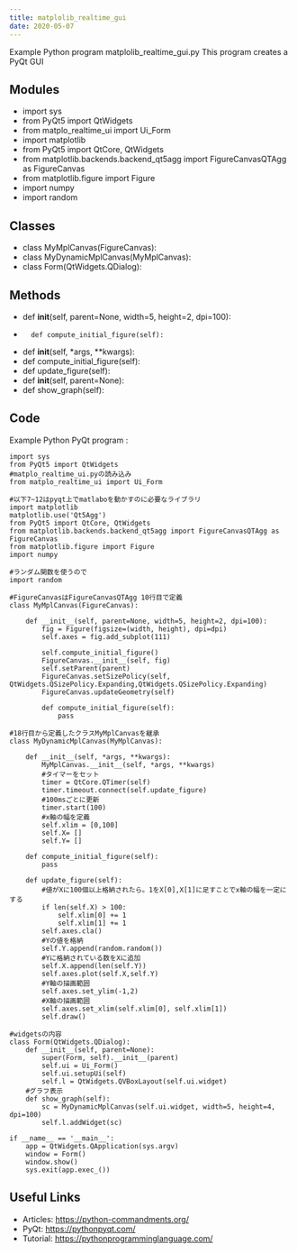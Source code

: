 ```yaml
---
title: matplolib_realtime_gui
date: 2020-05-07
---
```

Example Python program matplolib_realtime_gui.py
This program creates a PyQt GUI

## Modules

* import sys
* from PyQt5 import QtWidgets
* from matplo_realtime_ui import Ui_Form
* import matplotlib
* from PyQt5 import QtCore, QtWidgets
* from matplotlib.backends.backend_qt5agg import FigureCanvasQTAgg as FigureCanvas
* from matplotlib.figure import Figure
* import numpy 
* import random

## Classes

* class MyMplCanvas(FigureCanvas):
* class MyDynamicMplCanvas(MyMplCanvas):
* class Form(QtWidgets.QDialog):

## Methods

* 	def __init__(self, parent=None, width=5, height=2, dpi=100):
* 		def compute_initial_figure(self):
* 	def __init__(self, *args, **kwargs):
* 	def compute_initial_figure(self):
* 	def update_figure(self):
* 	def __init__(self, parent=None):
* 	def show_graph(self):

## Code

Example Python PyQt program :

    import sys
    from PyQt5 import QtWidgets
    #matplo_realtime_ui.pyの読み込み
    from matplo_realtime_ui import Ui_Form
    
    #以下7~12はpyqt上でmatlaboを動かすのに必要なライブラリ
    import matplotlib
    matplotlib.use('Qt5Agg')
    from PyQt5 import QtCore, QtWidgets
    from matplotlib.backends.backend_qt5agg import FigureCanvasQTAgg as FigureCanvas
    from matplotlib.figure import Figure
    import numpy 
    
    #ランダム関数を使うので
    import random
    
    #FigureCanvasはFigureCanvasQTAgg 10行目で定義
    class MyMplCanvas(FigureCanvas):
    	
    	def __init__(self, parent=None, width=5, height=2, dpi=100):
    		fig = Figure(figsize=(width, height), dpi=dpi)
    		self.axes = fig.add_subplot(111)
    
    		self.compute_initial_figure()
    		FigureCanvas.__init__(self, fig)
    		self.setParent(parent)
    		FigureCanvas.setSizePolicy(self, QtWidgets.QSizePolicy.Expanding,QtWidgets.QSizePolicy.Expanding)
    		FigureCanvas.updateGeometry(self)
    
    		def compute_initial_figure(self):
    			pass
    		
    #18行目から定義したクラスMyMplCanvasを継承
    class MyDynamicMplCanvas(MyMplCanvas):
    
    	def __init__(self, *args, **kwargs):
    		MyMplCanvas.__init__(self, *args, **kwargs)
    		#タイマーをセット
    		timer = QtCore.QTimer(self)
    		timer.timeout.connect(self.update_figure)
    		#100msごとに更新
    		timer.start(100)
    		#x軸の幅を定義
    		self.xlim = [0,100]
    		self.X= []
    		self.Y= []
    
    	def compute_initial_figure(self):
    		pass
    
    	def update_figure(self):
    		#値がXに100個以上格納されたら。1をX[0],X[1]に足すことでx軸の幅を一定にする
    		if len(self.X) > 100:
    			self.xlim[0] += 1
    			self.xlim[1] += 1
    		self.axes.cla()
    		#Yの値を格納
    		self.Y.append(random.random())
    		#Yに格納されている数をXに追加
    		self.X.append(len(self.Y))
    		self.axes.plot(self.X,self.Y)
    		#Y軸の描画範囲
    		self.axes.set_ylim(-1,2)
    		#X軸の描画範囲
    		self.axes.set_xlim(self.xlim[0], self.xlim[1])
    		self.draw()
    
    #widgetsの内容		
    class Form(QtWidgets.QDialog):
    	def __init__(self, parent=None):
    		super(Form, self).__init__(parent)
    		self.ui = Ui_Form()
    		self.ui.setupUi(self)
    		self.l = QtWidgets.QVBoxLayout(self.ui.widget)
    	#グラフ表示
    	def show_graph(self):
    		sc = MyDynamicMplCanvas(self.ui.widget, width=5, height=4, dpi=100)
    		self.l.addWidget(sc)
    
    if __name__ == '__main__':
    	app = QtWidgets.QApplication(sys.argv)
    	window = Form()
    	window.show()
    	sys.exit(app.exec_())
    

## Useful Links

- Articles: https://python-commandments.org/
- PyQt: https://pythonpyqt.com/
- Tutorial: https://pythonprogramminglanguage.com/
